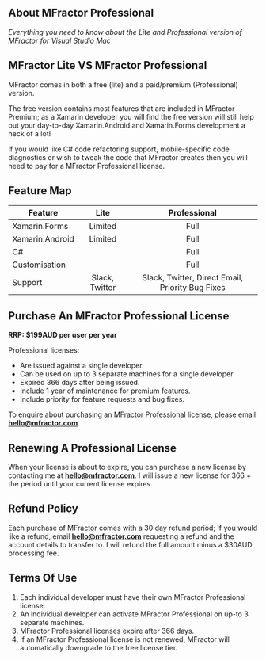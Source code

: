 ## About MFractor Professional

*Everything you need to know about the Lite and Professional version of MFractor for Visual Studio Mac*

## MFractor Lite VS MFractor Professional

MFractor comes in both a free (lite) and a paid/premium (Professional) version.

The free version contains most features that are included in MFractor Premium; as a Xamarin developer you will find the free version will still help out your day-to-day Xamarin.Android and Xamarin.Forms development a heck of a lot!

If you would like C# code refactoring support, mobile-specific code diagnostics or wish to tweak the code that MFractor creates then you will need to pay for a MFractor Professional license.

## Feature Map

| Feature | Lite | Professional  |
|------|:----:|:-----------:|
| Xamarin.Forms | Limited | Full |
| Xamarin.Android | Limited | Full |
| C# |  | Full |
| Customisation |  | Full |
| Support | Slack, Twitter | Slack, Twitter, Direct Email, Priority Bug Fixes |

## Purchase An MFractor Professional License

**RRP: $199AUD per user per year**

Professional licenses:

 * Are issued against a single developer.
 * Can be used on up to 3 separate machines for a single developer.
 * Expired 366 days after being issued.
 * Include 1 year of maintenance for premium features.
 * Include priority for feature requests and bug fixes.

To enquire about purchasing an MFractor Professional license, please email **hello@mfractor.com**.

## Renewing A Professional License

When your license is about to expire, you can purchase a new license by contacting me at **hello@mfractor.com**. I will issue a new license for 366 + the period until your current license expires.

## Refund Policy

Each purchase of MFractor comes with a 30 day refund period; If you would like a refund, email **hello@mfractor.com** requesting a refund and the account details to transfer to. I will refund the full amount minus a $30AUD processing fee.

## Terms Of Use

 1. Each individual developer must have their own MFractor Professional license.
 2. An individual developer can activate MFractor Professional on up-to 3 separate machines.
 3. MFractor Professional licenses expire after 366 days.
 4. If an MFractor Professional license is not renewed, MFractor will automatically downgrade to the free license tier.
